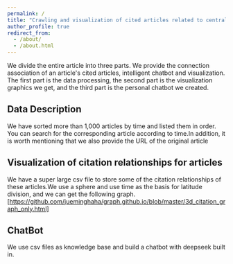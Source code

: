 ```yaml
---
permalink: /
title: "Crawling and visualization of cited articles related to central articles"
author_profile: true
redirect_from: 
  - /about/
  - /about.html
---
```

We divide the entire article into three parts. We provide the connection association of an article's cited articles, intelligent chatbot and visualization. The first part is the data processing, the second part is the visualization graphics we get, and the third part is the personal chatbot we created.

Data Description
---
We have sorted more than 1,000 articles by time and listed them in order. You can search for the corresponding article according to time.In addition, it is worth mentioning that we also provide the URL of the original article

Visualization of citation relationships for articles
----
We have a super large csv file to store some of the citation relationships of these articles.We use a sphere and use time as the basis for latitude division, and we can get the following graph.[https://github.com/jueminghaha/graph.github.io/blob/master/3d_citation_graph_only.html]

ChatBot
---
We use csv files as knowledge base and build a chatbot with deepseek built in.
